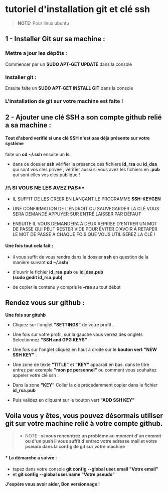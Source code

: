 # tutoriel d'installation git et clé ssh

>**NOTE:**  Pour linux ubuntu



## 1 - Installer Git sur sa machine :

### <i class="icon-file"></i> Mettre a jour les dépôts : 
 Commencer par un **SUDO APT-GET UPDATE** dans la console

### <i class="icon-file"></i> Installer git :
Ensuite faite un **SUDO APT-GET INSTALL GIT** dans la console



### L'installation de git sur votre machine est faite !


## 2 - Ajouter une clé SSH a son compte github relié a sa machine :


#### Tout d'abord verifié si une clé SSH n'est pas déjà présente sur votre système

faite un **cd ~/.ssh**
ensuite un **ls**

* dans ce dossier **ssh** vérifier la présence des fichiers **id_rsa** ou **id_dsa** qui sont vos clés privée , vérifier aussi si vous avez les fichiers en **.pub** qui sont elles vos clés publique !
 ### /!\ SI VOUS NE LES AVEZ PAS**
 
* IL SUFFIT DE LES CRÉER EN LANÇANT LE PROGRAMME **SSH-KEYGEN**

* UNE CONFIRMATION DE L'ENDROIT OU SAUVEGARDER LA CLÉ VOUS SERA DEMANDÉ APPUYER SUR ENTRÉ LAISSER PAR DÉFAUT

* ENSUITE IL VOUS DEMANDERA A DEUX REPRISE D'ENTRER UN MOT DE PASSE QUI PEUT RESTER VIDE POUR ÉVITER D'AVOIR À RETAPER LE MOT DE PASSE A CHAQUE FOIS QUE VOUS UTILISEREZ LA CLÉ !


#### Une fois tout cela fait :

* il vous suffit de vous rendre dans le dossier **ssh** en question de la manière suivant  **cd ~/.ssh/**

* d'ouvrir le fichier **id_rsa.pub** ou **id_dsa.pub**    
**(sudo gedit id_rsa.pub)**

* de copier le contenu y compris le **-rsa** au tout début

## Rendez vous sur github :


**Une fois sur gituhb**

* Cliquez sur l'onglet **"SETTINGS"** de votre profil .

* Une fois sur votre profil, sur la gauche vous verrez des onglets Selectionnez **"SSH and GPG KEYS"**  .

* Une fois sur l'onglet cliquez en haut à droite sur le **bouton vert** **"NEW SSH KEY"** .

*  Une zone de texte **"TITLE"** et **"KEY"** apparait en bas. dans le titre entrez par exemple **"mon pc personnel"** ou comment vous souhaitez appeler votre clé ssh .

* Dans la zone **"KEY"** Coller la clé précédemment copier dans le fichier **id_rsa.pub** 

* Puis validez en cliquant sur le bouton vert **"ADD SSH KEY"**


## Voila vous y êtes, vous pouvez désormais utiliser git sur votre machine relié à votre compte github. 


>- NOTE : **si vous rencontrez un problème au moment d'un commit ou d'un push il vous suffit d'entrez votre adresse mail et votre pseudo dans la config de git sur votre machine**

#### * La démarche a suivre :

* tapez dans votre console **git config --global user.email "Votre email"**
* et **git config --global user.name "Votre pseudo"**

**J'espère vous avoir aider, Bon versionnage !**
